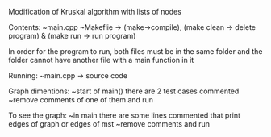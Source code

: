 Modification of Kruskal algorithm with lists of nodes

Contents:
~main.cpp
~Makeflie -> (make->compile), (make clean -> delete program) & (make run -> run program)

In order for the program to run, both files must be in the same folder and the folder cannot have another file with a main function in it

Running:
~main.cpp -> source code

Graph dimentions: 
~start of main() there are 2 test cases commented
~remove comments of one of them and run

To see the graph:
~in main there are some lines commented that print edges of graph or edges of mst
~remove comments and run
